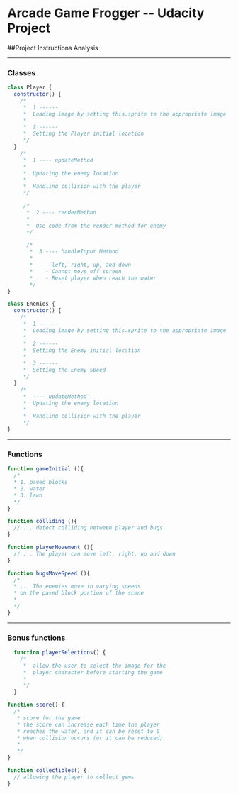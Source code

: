 Arcade Game Frogger -- Udacity Project
===============================


##Project Instructions Analysis

---
### Classes


```javascript
class Player {
  constructor() {
    /*
     *  1 ------
     *  Loading image by setting this.sprite to the appropriate image
     *  
     *  2 ------
     *  Setting the Player initial location
     */
  }
    /*
     *  1 ---- updateMethod
     *
     *  Updating the enemy location
     *
     *  Handling collision with the player
     */

     /*
      *  2 ---- renderMethod
      *
      *  Use code from the render method for enemy
      */

      /*
       *  3 ---- handleInput Method
       *
       *    - left, right, up, and down
       *    - Cannot move off screen
       *    - Reset player when reach the water
       */
}
```

```javascript
class Enemies {
  constructor() {
    /*
     *  1 ------
     *  Loading image by setting this.sprite to the appropriate image
     *  
     *  2 ------
     *  Setting the Enemy initial location
     *  
     *  3 ------
     *  Setting the Enemy Speed
     */
  }
    /*
     *  ---- updateMethod
     *  Updating the enemy location
     *
     *  Handling collision with the player
     */
}
```

---
### Functions
```javascript
function gameInitial (){
  /*
  * 1. paved blocks
  * 2. water
  * 3. lawn
  */
}
```

```javascript
function colliding (){
  // ... detect colliding between player and bugs
}
```

```javascript
function playerMovement (){
  // ... The player can move left, right, up and down
}
```

```javascript
function bugsMoveSpeed (){
  /*
  * ... The enemies move in varying speeds
  * on the paved block portion of the scene
  *
  */
}
```

---
### Bonus functions

```javascript
  function playerSelections() {
    /*
     *  allow the user to select the image for the
     *  player character before starting the game
     *
     */
  }
```

```javascript
function score() {
  /*
   * score for the game
   * the score can increase each time the player
   * reaches the water, and it can be reset to 0
   * when collision occurs (or it can be reduced).
   *
   */
}
```

```javascript
function collectibles() {
  // allowing the player to collect gems
}
```
